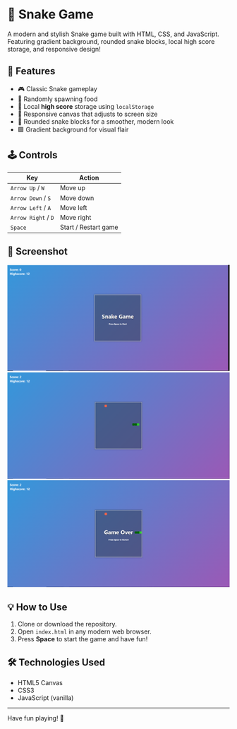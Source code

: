 # 🐍 Snake Game

A modern and stylish Snake game built with HTML, CSS, and JavaScript.  
Featuring gradient background, rounded snake blocks, local high score storage, and responsive design!

## 🚀 Features

- 🎮 Classic Snake gameplay
- 🍎 Randomly spawning food
- 🌟 Local **high score** storage using `localStorage`
- 📱 Responsive canvas that adjusts to screen size
- 🧱 Rounded snake blocks for a smoother, modern look
- 🟩 Gradient background for visual flair

## 🕹️ Controls

| Key            | Action              |
|----------------|---------------------|
| `Arrow Up` / `W`    | Move up             |
| `Arrow Down` / `S`  | Move down           |
| `Arrow Left` / `A`  | Move left           |
| `Arrow Right` / `D` | Move right          |
| `Space`             | Start / Restart game|

## 📸 Screenshot

![screenshot1.png](/screenshots/screenshot1.png)
![screenshot2.png](/screenshots/screenshot2.png)
![screenshot3.png](/screenshots/screenshot3.png)

## 💡 How to Use

1. Clone or download the repository.
2. Open `index.html` in any modern web browser.
3. Press **Space** to start the game and have fun!

## 🛠️ Technologies Used

- HTML5 Canvas
- CSS3
- JavaScript (vanilla)

---

Have fun playing! 🎉

